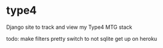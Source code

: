 type4
=====

Django site to track and view my Type4 MTG stack

todo:
make filters pretty
switch to not sqlite
get up on heroku